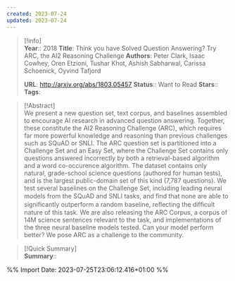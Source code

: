 ```yaml
---
created: 2023-07-24
updated: 2023-07-24
---
```

>[!info]  
> **Year**:: 2018
> **Title**: Think you have Solved Question Answering? Try ARC, the AI2 Reasoning Challenge
> **Authors**: Peter Clark, Isaac Cowhey, Oren Etzioni, Tushar Khot, Ashish Sabharwal, Carissa Schoenick, Oyvind Tafjord
>   
> **URL**: http://arxiv.org/abs/1803.05457
> **Status**:: Want to Read
> **Stars**::
> **Tags**:


> [!Abstract]  
> We present a new question set, text corpus, and baselines assembled to encourage AI research in advanced question answering. Together, these constitute the AI2 Reasoning Challenge (ARC), which requires far more powerful knowledge and reasoning than previous challenges such as SQuAD or SNLI. The ARC question set is partitioned into a Challenge Set and an Easy Set, where the Challenge Set contains only questions answered incorrectly by both a retrieval-based algorithm and a word co-occurence algorithm. The dataset contains only natural, grade-school science questions (authored for human tests), and is the largest public-domain set of this kind (7,787 questions). We test several baselines on the Challenge Set, including leading neural models from the SQuAD and SNLI tasks, and ﬁnd that none are able to significantly outperform a random baseline, reﬂecting the difﬁcult nature of this task. We are also releasing the ARC Corpus, a corpus of 14M science sentences relevant to the task, and implementations of the three neural baseline models tested. Can your model perform better? We pose ARC as a challenge to the community.  

> [!Quick Summary]  
>**Summary**::



%% Import Date: 2023-07-25T23:06:12.416+01:00 %%
